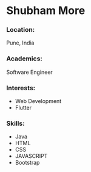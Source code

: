 # Shubham More
### Location:

Pune, India

### Academics:

Software Engineer

### Interests:

- Web Development
- Flutter

### Skills:

- Java
- HTML
- CSS
- JAVASCRIPT
- Bootstrap



